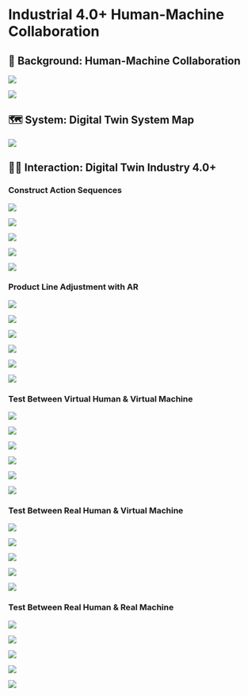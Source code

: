 # Industrial 4.0+ Human-Machine Collaboration

## 🦾 Background: Human-Machine Collaboration

[![](https://cdn.maoshuochen.top/wp-content/uploads/2021/06/1624250777-%E5%B7%A5%E4%B8%9A4.0%E4%BA%BA%E6%9C%BA%E5%8D%8F%E5%90%8C_Page_02-1024x576.jpg)](https://cdn.maoshuochen.top/wp-content/uploads/2021/06/1624250777-%E5%B7%A5%E4%B8%9A4.0%E4%BA%BA%E6%9C%BA%E5%8D%8F%E5%90%8C_Page_02-1024x576.jpg)

[![](https://cdn.maoshuochen.top/wp-content/uploads/2021/06/1624250827-%E5%B7%A5%E4%B8%9A4.0%E4%BA%BA%E6%9C%BA%E5%8D%8F%E5%90%8C_Page_03-1024x576.jpg)](https://cdn.maoshuochen.top/wp-content/uploads/2021/06/1624250827-%E5%B7%A5%E4%B8%9A4.0%E4%BA%BA%E6%9C%BA%E5%8D%8F%E5%90%8C_Page_03-1024x576.jpg)

## 🗺️ System: Digital Twin System Map

[![](https://cdn.maoshuochen.top/wp-content/uploads/2021/06/1624250840-%E5%B7%A5%E4%B8%9A4.0%E4%BA%BA%E6%9C%BA%E5%8D%8F%E5%90%8C_Page_04-1024x576.jpg)](https://cdn.maoshuochen.top/wp-content/uploads/2021/06/1624250840-%E5%B7%A5%E4%B8%9A4.0%E4%BA%BA%E6%9C%BA%E5%8D%8F%E5%90%8C_Page_04-1024x576.jpg)

## 👨‍💻️ Interaction: Digital Twin Industry 4.0+

### Construct Action Sequences

[![](https://cdn.maoshuochen.top/wp-content/uploads/2021/06/1624250852-%E5%B7%A5%E4%B8%9A4.0%E4%BA%BA%E6%9C%BA%E5%8D%8F%E5%90%8C_Page_11-1024x576.jpg)](https://cdn.maoshuochen.top/wp-content/uploads/2021/06/1624250852-%E5%B7%A5%E4%B8%9A4.0%E4%BA%BA%E6%9C%BA%E5%8D%8F%E5%90%8C_Page_11-1024x576.jpg)

[![](https://cdn.maoshuochen.top/wp-content/uploads/2021/06/1624251060-%E5%B7%A5%E4%B8%9A4.0%E4%BA%BA%E6%9C%BA%E5%8D%8F%E5%90%8C_Page_12-1024x576.jpg)](https://cdn.maoshuochen.top/wp-content/uploads/2021/06/1624251060-%E5%B7%A5%E4%B8%9A4.0%E4%BA%BA%E6%9C%BA%E5%8D%8F%E5%90%8C_Page_12-1024x576.jpg)

[![](https://cdn.maoshuochen.top/wp-content/uploads/2021/06/1624251072-%E5%B7%A5%E4%B8%9A4.0%E4%BA%BA%E6%9C%BA%E5%8D%8F%E5%90%8C_Page_13-1024x576.jpg)](https://cdn.maoshuochen.top/wp-content/uploads/2021/06/1624251072-%E5%B7%A5%E4%B8%9A4.0%E4%BA%BA%E6%9C%BA%E5%8D%8F%E5%90%8C_Page_13-1024x576.jpg)

[![](https://cdn.maoshuochen.top/wp-content/uploads/2021/06/1624251084-%E5%B7%A5%E4%B8%9A4.0%E4%BA%BA%E6%9C%BA%E5%8D%8F%E5%90%8C_Page_14-1024x576.jpg)](https://cdn.maoshuochen.top/wp-content/uploads/2021/06/1624251084-%E5%B7%A5%E4%B8%9A4.0%E4%BA%BA%E6%9C%BA%E5%8D%8F%E5%90%8C_Page_14-1024x576.jpg)

[![](https://cdn.maoshuochen.top/wp-content/uploads/2021/06/1624251103-%E5%B7%A5%E4%B8%9A4.0%E4%BA%BA%E6%9C%BA%E5%8D%8F%E5%90%8C_Page_15-1024x576.jpg)](https://cdn.maoshuochen.top/wp-content/uploads/2021/06/1624251103-%E5%B7%A5%E4%B8%9A4.0%E4%BA%BA%E6%9C%BA%E5%8D%8F%E5%90%8C_Page_15-1024x576.jpg)

### Product Line Adjustment with AR

[![](https://cdn.maoshuochen.top/wp-content/uploads/2021/06/1624251351-%E5%B7%A5%E4%B8%9A4.0%E4%BA%BA%E6%9C%BA%E5%8D%8F%E5%90%8C_Page_16-1024x576.jpg)](https://cdn.maoshuochen.top/wp-content/uploads/2021/06/1624251351-%E5%B7%A5%E4%B8%9A4.0%E4%BA%BA%E6%9C%BA%E5%8D%8F%E5%90%8C_Page_16-1024x576.jpg)

[![](https://cdn.maoshuochen.top/wp-content/uploads/2021/06/1624251364-%E5%B7%A5%E4%B8%9A4.0%E4%BA%BA%E6%9C%BA%E5%8D%8F%E5%90%8C_Page_17-1024x576.jpg)](https://cdn.maoshuochen.top/wp-content/uploads/2021/06/1624251364-%E5%B7%A5%E4%B8%9A4.0%E4%BA%BA%E6%9C%BA%E5%8D%8F%E5%90%8C_Page_17-1024x576.jpg)

[![](https://cdn.maoshuochen.top/wp-content/uploads/2021/06/1624251386-%E5%B7%A5%E4%B8%9A4.0%E4%BA%BA%E6%9C%BA%E5%8D%8F%E5%90%8C_Page_21-1024x576.jpg)](https://cdn.maoshuochen.top/wp-content/uploads/2021/06/1624251386-%E5%B7%A5%E4%B8%9A4.0%E4%BA%BA%E6%9C%BA%E5%8D%8F%E5%90%8C_Page_21-1024x576.jpg)

[![](https://cdn.maoshuochen.top/wp-content/uploads/2021/06/1624251397-%E5%B7%A5%E4%B8%9A4.0%E4%BA%BA%E6%9C%BA%E5%8D%8F%E5%90%8C_Page_22-1024x576.jpg)](https://cdn.maoshuochen.top/wp-content/uploads/2021/06/1624251397-%E5%B7%A5%E4%B8%9A4.0%E4%BA%BA%E6%9C%BA%E5%8D%8F%E5%90%8C_Page_22-1024x576.jpg)

[![](https://cdn.maoshuochen.top/wp-content/uploads/2021/06/1624251748-%E5%B7%A5%E4%B8%9A4.0%E4%BA%BA%E6%9C%BA%E5%8D%8F%E5%90%8C_Page_24-1024x576.jpg)](https://cdn.maoshuochen.top/wp-content/uploads/2021/06/1624251748-%E5%B7%A5%E4%B8%9A4.0%E4%BA%BA%E6%9C%BA%E5%8D%8F%E5%90%8C_Page_24-1024x576.jpg)

[![](https://cdn.maoshuochen.top/wp-content/uploads/2021/06/1624251770-%E5%B7%A5%E4%B8%9A4.0%E4%BA%BA%E6%9C%BA%E5%8D%8F%E5%90%8C_Page_25-1024x576.jpg)](https://cdn.maoshuochen.top/wp-content/uploads/2021/06/1624251770-%E5%B7%A5%E4%B8%9A4.0%E4%BA%BA%E6%9C%BA%E5%8D%8F%E5%90%8C_Page_25-1024x576.jpg)

### Test Between Virtual Human & Virtual Machine

[![](https://cdn.maoshuochen.top/wp-content/uploads/2021/06/1624253497-%E5%B7%A5%E4%B8%9A4.0%E4%BA%BA%E6%9C%BA%E5%8D%8F%E5%90%8C_Page_26-1024x576.jpg)](https://cdn.maoshuochen.top/wp-content/uploads/2021/06/1624253497-%E5%B7%A5%E4%B8%9A4.0%E4%BA%BA%E6%9C%BA%E5%8D%8F%E5%90%8C_Page_26-1024x576.jpg)

[![](https://cdn.maoshuochen.top/wp-content/uploads/2021/06/1624253505-%E5%B7%A5%E4%B8%9A4.0%E4%BA%BA%E6%9C%BA%E5%8D%8F%E5%90%8C_Page_27-1024x576.jpg)](https://cdn.maoshuochen.top/wp-content/uploads/2021/06/1624253505-%E5%B7%A5%E4%B8%9A4.0%E4%BA%BA%E6%9C%BA%E5%8D%8F%E5%90%8C_Page_27-1024x576.jpg)

[![](https://cdn.maoshuochen.top/wp-content/uploads/2021/06/1624253515-%E5%B7%A5%E4%B8%9A4.0%E4%BA%BA%E6%9C%BA%E5%8D%8F%E5%90%8C_Page_28-1024x576.jpg)](https://cdn.maoshuochen.top/wp-content/uploads/2021/06/1624253515-%E5%B7%A5%E4%B8%9A4.0%E4%BA%BA%E6%9C%BA%E5%8D%8F%E5%90%8C_Page_28-1024x576.jpg)

[![](https://cdn.maoshuochen.top/wp-content/uploads/2021/06/1624253525-%E5%B7%A5%E4%B8%9A4.0%E4%BA%BA%E6%9C%BA%E5%8D%8F%E5%90%8C_Page_29-1024x576.jpg)](https://cdn.maoshuochen.top/wp-content/uploads/2021/06/1624253525-%E5%B7%A5%E4%B8%9A4.0%E4%BA%BA%E6%9C%BA%E5%8D%8F%E5%90%8C_Page_29-1024x576.jpg)

[![](https://cdn.maoshuochen.top/wp-content/uploads/2021/06/1624253536-%E5%B7%A5%E4%B8%9A4.0%E4%BA%BA%E6%9C%BA%E5%8D%8F%E5%90%8C_Page_30-1024x576.jpg)](https://cdn.maoshuochen.top/wp-content/uploads/2021/06/1624253536-%E5%B7%A5%E4%B8%9A4.0%E4%BA%BA%E6%9C%BA%E5%8D%8F%E5%90%8C_Page_30-1024x576.jpg)

[![](https://cdn.maoshuochen.top/wp-content/uploads/2021/06/1624253595-%E5%B7%A5%E4%B8%9A4.0%E4%BA%BA%E6%9C%BA%E5%8D%8F%E5%90%8C_Page_32-1024x576.jpg)](https://cdn.maoshuochen.top/wp-content/uploads/2021/06/1624253595-%E5%B7%A5%E4%B8%9A4.0%E4%BA%BA%E6%9C%BA%E5%8D%8F%E5%90%8C_Page_32-1024x576.jpg)

### Test Between Real Human & Virtual Machine

[![](https://cdn.maoshuochen.top/wp-content/uploads/2021/06/1624253617-%E5%B7%A5%E4%B8%9A4.0%E4%BA%BA%E6%9C%BA%E5%8D%8F%E5%90%8C_Page_33-1024x576.jpg)](https://cdn.maoshuochen.top/wp-content/uploads/2021/06/1624253617-%E5%B7%A5%E4%B8%9A4.0%E4%BA%BA%E6%9C%BA%E5%8D%8F%E5%90%8C_Page_33-1024x576.jpg)

[![](https://cdn.maoshuochen.top/wp-content/uploads/2021/06/1624253655-%E5%B7%A5%E4%B8%9A4.0%E4%BA%BA%E6%9C%BA%E5%8D%8F%E5%90%8C_Page_34-1024x576.jpg)](https://cdn.maoshuochen.top/wp-content/uploads/2021/06/1624253655-%E5%B7%A5%E4%B8%9A4.0%E4%BA%BA%E6%9C%BA%E5%8D%8F%E5%90%8C_Page_34-1024x576.jpg)

[![](https://cdn.maoshuochen.top/wp-content/uploads/2021/06/1624253663-%E5%B7%A5%E4%B8%9A4.0%E4%BA%BA%E6%9C%BA%E5%8D%8F%E5%90%8C_Page_35-1024x576.jpg)](https://cdn.maoshuochen.top/wp-content/uploads/2021/06/1624253663-%E5%B7%A5%E4%B8%9A4.0%E4%BA%BA%E6%9C%BA%E5%8D%8F%E5%90%8C_Page_35-1024x576.jpg)

[![](https://cdn.maoshuochen.top/wp-content/uploads/2021/06/1624253670-%E5%B7%A5%E4%B8%9A4.0%E4%BA%BA%E6%9C%BA%E5%8D%8F%E5%90%8C_Page_36-1024x576.jpg)](https://cdn.maoshuochen.top/wp-content/uploads/2021/06/1624253670-%E5%B7%A5%E4%B8%9A4.0%E4%BA%BA%E6%9C%BA%E5%8D%8F%E5%90%8C_Page_36-1024x576.jpg)

[![](https://cdn.maoshuochen.top/wp-content/uploads/2021/06/1624253678-%E5%B7%A5%E4%B8%9A4.0%E4%BA%BA%E6%9C%BA%E5%8D%8F%E5%90%8C_Page_37-1024x576.jpg)](https://cdn.maoshuochen.top/wp-content/uploads/2021/06/1624253678-%E5%B7%A5%E4%B8%9A4.0%E4%BA%BA%E6%9C%BA%E5%8D%8F%E5%90%8C_Page_37-1024x576.jpg)

### Test Between Real Human & Real Machine

[![](https://cdn.maoshuochen.top/wp-content/uploads/2021/06/1624254089-%E5%B7%A5%E4%B8%9A4.0%E4%BA%BA%E6%9C%BA%E5%8D%8F%E5%90%8C_Page_38-1024x576.jpg)](https://cdn.maoshuochen.top/wp-content/uploads/2021/06/1624254089-%E5%B7%A5%E4%B8%9A4.0%E4%BA%BA%E6%9C%BA%E5%8D%8F%E5%90%8C_Page_38-1024x576.jpg)

[![](https://cdn.maoshuochen.top/wp-content/uploads/2021/06/1624254096-%E5%B7%A5%E4%B8%9A4.0%E4%BA%BA%E6%9C%BA%E5%8D%8F%E5%90%8C_Page_39-1024x576.jpg)](https://cdn.maoshuochen.top/wp-content/uploads/2021/06/1624254096-%E5%B7%A5%E4%B8%9A4.0%E4%BA%BA%E6%9C%BA%E5%8D%8F%E5%90%8C_Page_39-1024x576.jpg)

[![](https://cdn.maoshuochen.top/wp-content/uploads/2021/06/1624254105-%E5%B7%A5%E4%B8%9A4.0%E4%BA%BA%E6%9C%BA%E5%8D%8F%E5%90%8C_Page_40-1024x576.jpg)](https://cdn.maoshuochen.top/wp-content/uploads/2021/06/1624254105-%E5%B7%A5%E4%B8%9A4.0%E4%BA%BA%E6%9C%BA%E5%8D%8F%E5%90%8C_Page_40-1024x576.jpg)

[![](https://cdn.maoshuochen.top/wp-content/uploads/2021/06/1624254112-%E5%B7%A5%E4%B8%9A4.0%E4%BA%BA%E6%9C%BA%E5%8D%8F%E5%90%8C_Page_41-1024x576.jpg)](https://cdn.maoshuochen.top/wp-content/uploads/2021/06/1624254112-%E5%B7%A5%E4%B8%9A4.0%E4%BA%BA%E6%9C%BA%E5%8D%8F%E5%90%8C_Page_41-1024x576.jpg)

[![](https://cdn.maoshuochen.top/wp-content/uploads/2021/06/1624254118-%E5%B7%A5%E4%B8%9A4.0%E4%BA%BA%E6%9C%BA%E5%8D%8F%E5%90%8C_Page_42-1024x576.jpg)](https://cdn.maoshuochen.top/wp-content/uploads/2021/06/1624254118-%E5%B7%A5%E4%B8%9A4.0%E4%BA%BA%E6%9C%BA%E5%8D%8F%E5%90%8C_Page_42-1024x576.jpg)
